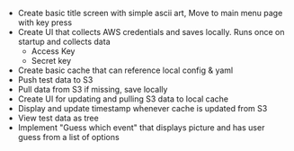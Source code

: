 * Create basic title screen with simple ascii art, Move to main menu page with key press
* Create UI that collects AWS credentials and saves locally. Runs once on startup and collects data
    * Access Key
    * Secret key
* Create basic cache that can reference local config & yaml
* Push test data to S3
* Pull data from S3 if missing, save locally
* Create UI for updating and pulling S3 data to local cache
* Display and update timestamp whenever cache is updated from S3
* View test data as tree
* Implement "Guess which event" that displays picture and has user guess from a list of options

